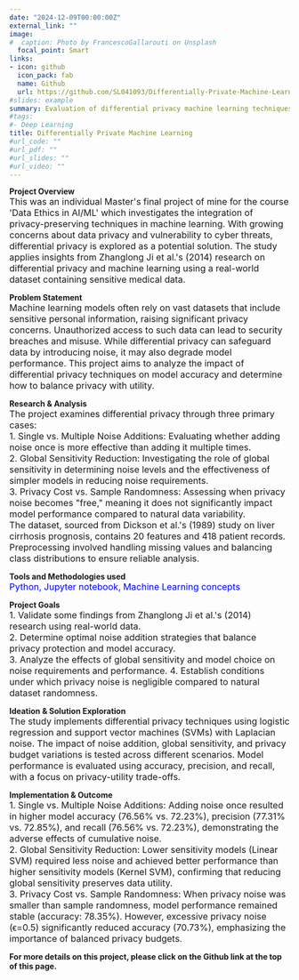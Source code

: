 ```yaml
---
date: "2024-12-09T00:00:00Z"
external_link: ""
image:
#  caption: Photo by FrancescoGallarouti on Unsplash
  focal_point: Smart
links:
- icon: github
  icon_pack: fab
  name: Github
  url: https://github.com/SL041093/Differentially-Private-Machine-Learning
#slides: example
summary: Evaluation of differential privacy machine learning techniques for safeguarding data
#tags:
#- Deep Learning
title: Differentially Private Machine Learning
#url_code: ""
#url_pdf: ""
#url_slides: ""
#url_video: ""
---
```


**Project Overview**  
<span style="font-size: medium;"> This was an individual Master's final project of mine for the course 'Data Ethics in AI/ML' which investigates the integration of privacy-preserving techniques in machine learning. With growing concerns about data privacy and vulnerability to cyber threats, differential privacy is explored as a potential solution. The study applies insights from Zhanglong Ji et al.'s (2014) research on differential privacy and machine learning using a real-world dataset containing sensitive medical data. </span>
  
**Problem Statement**  
<span style="font-size: medium;"> Machine learning models often rely on vast datasets that include sensitive personal information, raising significant privacy concerns. Unauthorized access to such data can lead to security breaches and misuse. While differential privacy can safeguard data by introducing noise, it may also degrade model performance. This project aims to analyze the impact of differential privacy techniques on model accuracy and determine how to balance privacy with utility. </span>
  
**Research & Analysis**  
<span style="font-size: medium;"> The project examines differential privacy through three primary cases: </span>  
<span style="font-size: medium;"> 1. Single vs. Multiple Noise Additions: Evaluating whether adding noise once is more effective than adding it multiple times. </span>  
<span style="font-size: medium;"> 2. Global Sensitivity Reduction: Investigating the role of global sensitivity in determining noise levels and the effectiveness of simpler models in reducing noise requirements. </span>  
<span style="font-size: medium;"> 3. Privacy Cost vs. Sample Randomness: Assessing when privacy noise becomes "free," meaning it does not significantly impact model performance compared to natural data variability. </span>  
<span style="font-size: medium;"> The dataset, sourced from Dickson et al.'s (1989) study on liver cirrhosis prognosis, contains 20 features and 418 patient records. Preprocessing involved handling missing values and balancing class distributions to ensure reliable analysis.</span>  

**Tools and Methodologies used**  
<span style="font-size: medium; color: blue;"> Python, Jupyter notebook, Machine Learning concepts </span>  

**Project Goals**  
<span style="font-size: medium;"> 1. Validate some findings from Zhanglong Ji et al.'s (2014) research using real-world data. </span>  
<span style="font-size: medium;"> 2. Determine optimal noise addition strategies that balance privacy protection and model accuracy. </span>  
<span style="font-size: medium;"> 3. Analyze the effects of global sensitivity and model choice on noise requirements and performance. </span>
<span style="font-size: medium;"> 4. Establish conditions under which privacy noise is negligible compared to natural dataset randomness. </span>

**Ideation & Solution Exploration**  
<span style="font-size: medium;"> The study implements differential privacy techniques using logistic regression and support vector machines (SVMs) with Laplacian noise. The impact of noise addition, global sensitivity, and privacy budget variations is tested across different scenarios. Model performance is evaluated using accuracy, precision, and recall, with a focus on privacy-utility trade-offs. </span>  

**Implementation & Outcome**  
<span style="font-size: medium;"> 1. Single vs. Multiple Noise Additions: Adding noise once resulted in higher model accuracy (76.56% vs. 72.23%), precision (77.31% vs. 72.85%), and recall (76.56% vs. 72.23%), demonstrating the adverse effects of cumulative noise. </span>  
<span style="font-size: medium;"> 2. Global Sensitivity Reduction: Lower sensitivity models (Linear SVM) required less noise and achieved better performance than higher sensitivity models (Kernel SVM), confirming that reducing global sensitivity preserves data utility. </span>  
<span style="font-size: medium;"> 3. Privacy Cost vs. Sample Randomness: When privacy noise was smaller than sample randomness, model performance remained stable (accuracy: 78.35%). However, excessive privacy noise (ϵ=0.5) significantly reduced accuracy (70.73%), emphasizing the importance of balanced privacy budgets. </span>  
  
**For more details on this project, please click on the Github link at the top of this page.** 


